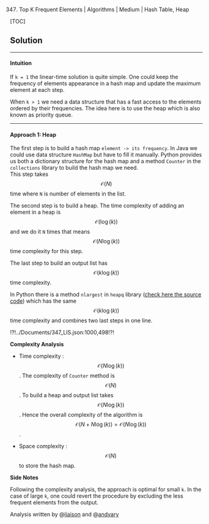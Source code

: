 347. Top K Frequent Elements | Algorithms | Medium | Hash Table, Heap

[TOC]

## Solution

---

#### Intuition

If `k = 1` the linear-time solution is quite simple. One could keep 
the frequency of elements appearance in a hash map and update the maximum
element at each step. 

When `k > 1` we need a data structure that 
has a fast access to the elements
ordered by their frequencies. 
The idea here is to use the heap which is also known as priority queue.




---
#### Approach 1: Heap

The first step is to build a hash map `element -> its frequency`.
In Java we could use data structure `HashMap` but have to fill it manually.
Python provides us both a dictionary structure for the hash map and
a method `Counter` in the `collections` library 
to build the hash map we need.   
This step takes $$\mathcal{O}(N)$$ time where `N` is number of elements 
in the list.

The second step is to build a heap. 
The time complexity of adding an element in a heap
is $$\mathcal{O}(\log(k))$$ and we do it `N` times that means
$$\mathcal{O}(N \log(k))$$ time complexity for this step.

The last step to build an output list has  
$$\mathcal{O}(k \log(k))$$ time complexity.
 
In Python there is a method `nlargest` in `heapq` library 
([check here the source code](https://hg.python.org/cpython/file/2.7/Lib/heapq.py#l203))
which has the same $$\mathcal{O}(k \log(k))$$ time complexity
and combines two last steps in one line.


!?!../Documents/347_LIS.json:1000,498!?!



**Complexity Analysis**

* Time complexity : $$\mathcal{O}(N \log(k))$$. 
The complexity of `Counter` method is $$\mathcal{O}(N)$$. 
To build a heap and output list takes $$\mathcal{O}(N \log(k))$$.
Hence the overall complexity of the algorithm is 
$$\mathcal{O}(N + N \log(k)) = \mathcal{O}(N \log(k))$$.

* Space complexity : $$\mathcal{O}(N)$$ to store the hash map.

**Side Notes**

Following the complexity analysis, the approach is
optimal for small `k`. In the case of large `k`, one could
revert the procedure by excluding the less frequent elements from
the output.

Analysis written by @[liaison](https://leetcode.com/liaison/)
and @[andvary](https://leetcode.com/andvary/)

